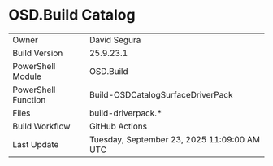 ﻿# OSD.Build Catalog

| | |
|-|-|
| Owner | David Segura |
| Build Version | 25.9.23.1 |
| PowerShell Module | OSD.Build |
| PowerShell Function | Build-OSDCatalogSurfaceDriverPack |
| Files | build-driverpack.* |
| Build Workflow | GitHub Actions |
| Last Update | Tuesday, September 23, 2025 11:09:00 AM UTC |
